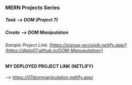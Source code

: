 ### MERN Projects Series

##### Task --> DOM (Project 7)
##### Create --> DOM Manipulation
###### Sample Project Link: [https://signup-acciojob.netlify.app/](https://dipto07.github.io/DOM-Manupulation/)

#### MY DEPLOYED PROJECT LINK (NETLIFY)
--> https://07dommanipulation.netlify.app/

